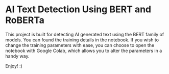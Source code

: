 # AI Text Detection Using BERT and RoBERTa 

This project is built for detecting AI generated text using the BERT family of models. You can found the training details in the notebook.
If you wish to change the training parameters with ease, you can choose to open the notebook with Google Colab, which allows you to alter the parameters in a handy way.

Enjoy! :)

